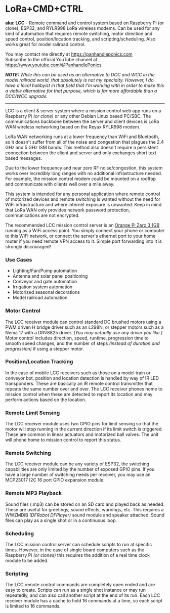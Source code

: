 # LoRa+CMD+CTRL
**aka: LCC** - Remote command and control system based on Raspberry Pi (or clone), ESP32, and RYLR998 LoRa wireless modems. Can be used for any kind of automation that requires remote switching, motor direction and speed control, position/location tracking, and scripting/scheduling. Also works great for model railroad control.

You may contact me directly at https://panhandleponics.com<br>
Subscribe to the official YouTube channel at https://www.youtube.com/@PanhandlePonics

_**NOTE:** While this can be used as an alternative to DCC and WCC in the model railroad world, that absolutely is not my specialty. However, I do have a local hobbyist in that field that I'm working with in order to make this a viable alternative for that purpose, which is far more affordable than a DCC/WCC upgrade._

---

LCC is a client & server system where a mission control web app runs on a Raspberry Pi _(or clone)_ or any other Debian Linux based PC/SBC. The communications backbone between the server and client devices is LoRa WAN wireless networking based on the Reyax RYLR998 modem.

LoRa WAN networking runs at a lower frequency than WiFi and Bluetooth, so it doesn't suffer from all of the noise and congestion that plagues the 2.4 GHz and 5 GHz ISM bands. This method also doesn't require a persistent connection between the client and server and only exchanges short text based messages.

Due to the lower frequency and near zero RF noise/congestion, this system works over incredibly long ranges with no additional infrastructure needed. For example, the mission control modem could be mounted on a rooftop and communicate with clients well over a mile away.

This system is intended for any personal application where remote control of motorized devices and remote switching is wanted without the need for WiFi infrastructure and where internet exposure is unwanted. Keep in mind that LoRa WAN only provides network password protection, communications are not encrypted.

The recommended LCC mission control server is an [Orange Pi Zero 3 1GB](https://www.amazon.com/dp/B0CB1BYTT8) running as a WiFi access point. You simply connect your phone or computer to this WiFi network, or connect the server's ethernet port to your home router if you need remote VPN access to it. Simple port forwarding into it is strongly discouraged!

### Use Cases
- Lighting/Fan/Pump automation
- Antenna and solar panel positioning
- Conveyor and gate automation
- Irrigation system automation
- Motorized seasonal decorations
- Model railroad automation

### Motor Control
The LCC receiver module can control standard DC brushed motors using a PWM driven H bridge driver such as an L298N, or stepper motors such as a Nema 17 with a DRV8825 driver. _(You may actually use any driver you like.)_ Motor control includes direction, speed, runtime, progression time to smooth speed changes, and the number of steps _(instead of duration and progression)_ if using a stepper motor.

### Position/Location Tracking
In the case of mobile LCC receivers such as those on a model train or conveyor bot, position and location detection is handled by way of IR LED transponders. These are basically an IR remote control transmitter that repeats the same number over and over. The LCC receiver phones home to mission control when these are detected to report its location and may perform actions based on the location.

### Remote Limit Sensing
The LCC receiver module uses two GPIO pins for limit sensing so that the motor will stop running in the current direction if its limit switch is triggered. These are common in linear actuators and motorized ball valves. The unit will phone home to mission control to report this status.

### Remote Switching
The LCC receiver module can be any variety of ESP32, the switching capabilities are only limited by the number of exposed GPIO pins. If you have a large number of switching needs per receiver, you may use an MCP23017 I2C 16 port GPIO expansion module.

### Remote MP3 Playback
Sound files (.mp3) can be stored on an SD card and played back as needed. These are useful for greetings, sound effects, warnings, etc. This requires a WWZMDiB _(DFRobot DFPlayer)_ sound module and speaker attached. Sound files can play as a single shot or in a continuous loop.

### Scheduling
The LCC mission control server can schedule scripts to run at specific times. However, in the case of single board computers such as the Raspberry Pi _(or clones)_ this requires the addition of a real time clock module to be added.

### Scripting
The LCC remote control commands are completely open ended and are easy to create. Scripts can run as a single shot instance or may run repeatedly, and can also call another script at the end of its run. Each LCC receiver module has a cache to hold 16 commands at a time, so each script is limited to 16 commands.
